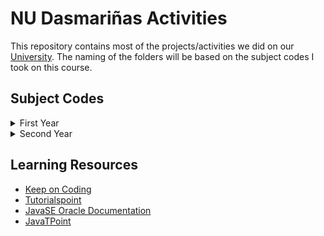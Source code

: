 # NU Dasmariñas Activities

This repository contains most of the projects/activities we did on our [University](https://www.facebook.com/NUDasmaPH/). The naming of the folders will be based on the subject codes I took on this course. 

## Subject Codes
<details>
<summary>First Year</summary>
<br/>

``` 
1. CCPRGG1L - Fundamentals of Programming
2. CCPRGG2L - Intermediate Programming
3. CCOBJPGL - Object-Oriented Programming
```
</details>

<details>
<summary>Second Year</summary>
<br/>

``` 
1. CCDATRCL - Data Structures & Algorithms
2. CCDISTR2 - Discrete Structures 2
```
</details>


## Learning Resources
- [Keep on Coding](https://www.youtube.com/watch?v=yMkFYxrDL2M&list=PLuVT2Ug8ISOUeumoUczDqraT_EO6qFdWt)
- [Tutorialspoint](https://www.tutorialspoint.com/java/index.htm)
- [JavaSE Oracle Documentation](https://docs.oracle.com/javase/tutorial/) 
- [JavaTPoint](https://www.javatpoint.com)
